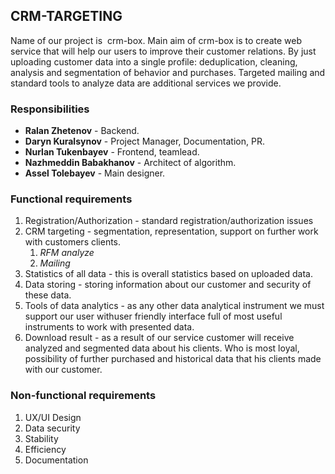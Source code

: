 ## CRM-TARGETING
    
Name of our project is ​ crm-box​. Main aim of crm-box is to create web service that will help our users to improve their customer relations. 
By just uploading customer data into a single profile: deduplication, cleaning, analysis and segmentation of behavior and purchases.
Targeted mailing and standard tools to analyze data are additional services we provide.

### Responsibilities

- **Ralan Zhetenov** - Backend.
- **Daryn Kuralsynov** - Project Manager, Documentation, PR.
- **Nurlan Tukenbayev** - Frontend, teamlead.
- **Nazhmeddin Babakhanov** - Architect of algorithm.
- **Assel Tolebayev** - Main designer.

### Functional requirements

1. Registration/Authorization - standard registration/authorization issues
2. CRM targeting - segmentation, representation, support on further work with customers clients.
    1. *RFM analyze* 
    2. *Mailing*
3. Statistics of all data - this is overall statistics based on uploaded data. 
4. Data storing - storing information about our customer and security of these data. 
5. Tools of data analytics - as any other data analytical instrument we must support our user withuser friendly interface full of most useful instruments to work with presented data. 
6. Download result - as a result  of our service customer will receive analyzed and segmented data about his clients. Who is most loyal, possibility of further purchased and historical data that his clients made with our customer. 

### Non-functional requirements

1. UX/UI Design 
2. Data security
3. Stability
4. Efficiency
5. Documentation    


